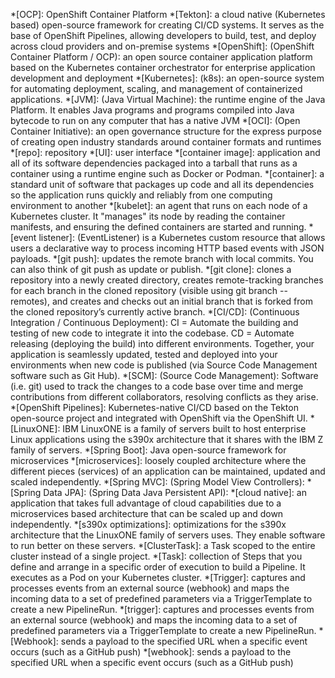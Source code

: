 *[OCP]: OpenShift Container Platform
*[Tekton]: a cloud native (Kubernetes based) open-source framework for creating CI/CD systems. It serves as the base of OpenShift Pipelines, allowing developers to build, test, and deploy across cloud providers and on-premise systems
*[OpenShift]: (OpenShift Container Platform / OCP): an open source container application platform based on the Kubernetes container orchestrator for enterprise application development and deployment
*[Kubernetes]: (k8s): an open-source system for automating deployment, scaling, and management of containerized applications.
*[JVM]: (Java Virtual Machine): the runtime engine of the Java Platform. It enables Java programs and programs compiled into Java bytecode to run on any computer that has a native JVM
*[OCI]: (Open Container Initiative): an open governance structure for the express purpose of creating open industry standards around container formats and runtimes
*[repo]: repository
*[UI]: user interface
*[container image]: application and all of its software dependencies packaged into a tarball that runs as a container using a runtime engine such as Docker or Podman.
*[container]: a standard unit of software that packages up code and all its dependencies so the application runs quickly and reliably from one computing environment to another
*[kubelet]: an agent that runs on each node of a Kubernetes cluster. It "manages" its node by reading the container manifests, and ensuring the defined containers are started and running.
*[event listener]: (EventListener) is a Kubernetes custom resource that allows users a declarative way to process incoming HTTP based events with JSON payloads.
*[git push]: updates the remote branch with local commits. You can also think of git push as update or publish.
*[git clone]: clones a repository into a newly created directory, creates remote-tracking branches for each branch in the cloned repository (visible using git branch --remotes), and creates and checks out an initial branch that is forked from the cloned repository’s currently active branch.
*[CI/CD]: (Continuous Integration / Continuous Deployment): CI = Automate the building and testing of new code to integrate it into the codebase. CD = Automate releasing (deploying the build) into different environments. Together, your application is seamlessly updated, tested and deployed into your environments when new code is published (via Source Code Management software such as Git Hub).
*[SCM]: (Source Code Management): Software (i.e. git) used to track the changes to a code base over time and merge contributions from different collaborators, resolving conflicts as they arise.
*[OpenShift Pipelines]: Kubernetes-native CI/CD based on the Tekton open-source project and integrated with OpenShift via the OpenShift UI.
*[LinuxONE]: IBM LinuxONE is a family of servers built to host enterprise Linux applications using the s390x architecture that it shares with the IBM Z family of servers.
*[Spring Boot]: Java open-source framework for microservices
*[microservices]: loosely coupled architecture where the different pieces (services) of an application can be maintained, updated and scaled independently.
*[Spring MVC]: (Spring Model View Controllers): 
*[Spring Data JPA]: (Spring Data Java Persistent API): 
*[cloud native]: an application that takes full advantage of cloud capabilities due to a microservices based architecture that can be scaled up and down independently.
*[s390x optimizations]: optimizations for the s390x architecture that the LinuxONE family of servers uses. They enable software to run better on these servers.
*[ClusterTask]: a Task scoped to the entire cluster instead of a single project. 
*[Task]: collection of Steps that you define and arrange in a specific order of execution to build a Pipeline. It executes as a Pod on your Kubernetes cluster.
*[Trigger]: captures and processes events from an external source (webhook) and maps the incoming data to a set of predefined parameters via a TriggerTemplate to create a new PipelineRun. 
*[trigger]: captures and processes events from an external source (webhook) and maps the incoming data to a set of predefined parameters via a TriggerTemplate to create a new PipelineRun. 
*[Webhook]: sends a payload to the specified URL when a specific event occurs (such as a GitHub push)
*[webhook]: sends a payload to the specified URL when a specific event occurs (such as a GitHub push)

